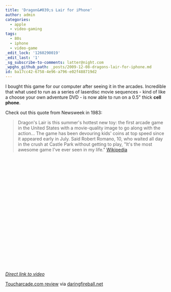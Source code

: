 ```yaml
---
title: 'Dragon&#039;s Lair for iPhone'
author: admin
categories:
  - apple
  - video-gaming
tags:
  - 80s
  - iphone
  - video-game
_edit_lock: '1260290019'
_edit_last: '1'
_sg_subscribe-to-comments: latter@night.com
_wpghs_github_path: _posts/2009-12-08-dragons-lair-for-iphone.md
id: ba17cc42-6758-4e96-a796-e02f488719d2
---
```

<p>I bought this game for our computer after seeing it in the arcades.  Incredible that what used to run as a series of laserdisc movie sequences - kind of like a choose your own adventure DVD - is now able to run on a 0.5" thick <strong>cell phone</strong>.</p>
<p>Check out this quote from Newsweek in 1983:</p>
<blockquote><p>Dragon's Lair is this summer's hottest new toy: the first arcade game in the United States with a movie-quality image to go along with the action… The game has been devouring kids' coins at top speed since it appeared early in July. Said Robert Romano, 10, who waited all day in the crush at Castle Park without getting to play, "It's the most awesome game I've ever seen in my life." <a href="http://en.wikipedia.org/wiki/Dragon%27s_Lair">Wikipedia</a></p></blockquote>
<p><object width="425" height="344"><param name="movie" value="http://www.youtube.com/v/udG8FPSC9cU&color1=0xb1b1b1&color2=0xcfcfcf&hl=en_US&feature=player_embedded&fs=1"></param><param name="allowFullScreen" value="true"></param><param name="allowScriptAccess" value="always"></param><embed src="http://www.youtube.com/v/udG8FPSC9cU&color1=0xb1b1b1&color2=0xcfcfcf&hl=en_US&feature=player_embedded&fs=1" type="application/x-shockwave-flash" allowfullscreen="true" allowScriptAccess="always" width="425" height="344"></embed></object></p>
<p><em><a href="http://www.youtube.com/watch?v=udG8FPSC9cU">Direct link to video</a></em></p>
<p><a href="http://toucharcade.com/2009/12/06/dragons-lair-arrives-for-the-iphone/">Toucharcade.com review</a> via <a href="http://daringfireball.net/linked/2009/12/08/dragons-lair">daringfireball.net</a></p>

